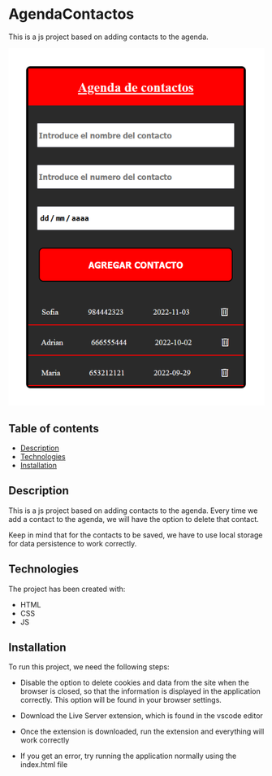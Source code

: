 # AgendaContactos

This is a js project based on adding contacts to the agenda.

![Image text](img/app-preview.png)

## Table of contents

- [Description](#description)
- [Technologies](#technologies)
- [Installation](#installation)

## Description

This is a js project based on adding contacts to the agenda. Every time we add a contact to the agenda, we will have the option to delete that contact.

Keep in mind that for the contacts to be saved, we have to use local storage for data persistence to work correctly.

## Technologies

The project has been created with:

- HTML
- CSS
- JS

## Installation

To run this project, we need the following steps:

- Disable the option to delete cookies and data from the site when the browser is closed, so that the information is displayed in the application correctly. This option will be found in your browser settings.

- Download the Live Server extension, which is found in the vscode editor

- Once the extension is downloaded, run the extension and everything will work correctly

- If you get an error, try running the application normally using the index.html file
